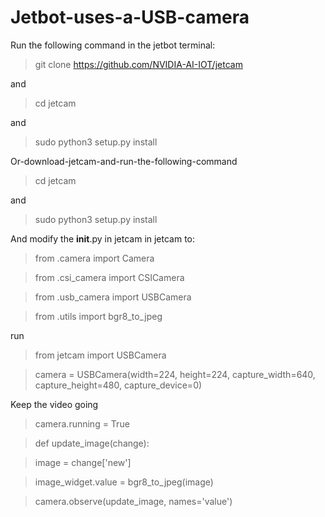 # Jetbot-uses-a-USB-camera
Run the following command in the jetbot terminal:
>git clone https://github.com/NVIDIA-AI-IOT/jetcam

and
>cd jetcam

and
>sudo python3 setup.py install

Or-download-jetcam-and-run-the-following-command
>cd jetcam

and
>sudo python3 setup.py install

And modify the __init__.py in jetcam in jetcam to:

>from .camera import Camera

>from .csi_camera import CSICamera

>from .usb_camera import USBCamera

>from .utils import bgr8_to_jpeg

run
>from jetcam import USBCamera


>camera = USBCamera(width=224, height=224, capture_width=640, capture_height=480, capture_device=0)

Keep the video going
>camera.running = True


>def update_image(change):


>    image = change['new'] 


>    image_widget.value = bgr8_to_jpeg(image)

    
>camera.observe(update_image, names='value')
